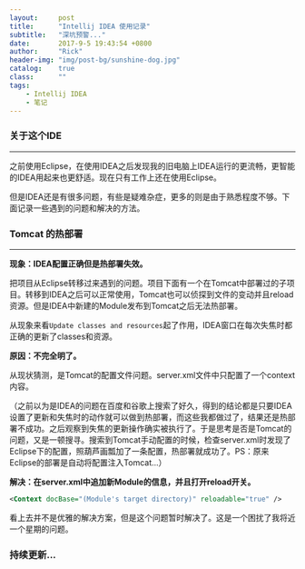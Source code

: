 ```yaml
---
layout:     post
title:      "Intellij IDEA 使用记录"
subtitle:   "深坑预警..."
date:       2017-9-5 19:43:54 +0800
author:     "Rick"
header-img: "img/post-bg/sunshine-dog.jpg"
catalog:    true
class:      ""
tags:
    - Intellij IDEA
    - 笔记
---
```


### 关于这个IDE
***
之前使用Eclipse，在使用IDEA之后发现我的旧电脑上IDEA运行的更流畅，更智能的IDEA用起来也更舒适。现在只有工作上还在使用Eclipse。

但是IDEA还是有很多问题，有些是疑难杂症，更多的则是由于熟悉程度不够。下面记录一些遇到的问题和解决的方法。  

### Tomcat 的热部署
***
**现象：IDEA配置正确但是热部署失效。**  

把项目从Eclipse转移过来遇到的问题。项目下面有一个在Tomcat中部署过的子项目。转移到IDEA之后可以正常使用，Tomcat也可以侦探到文件的变动并且reload资源。但是IDEA中新建的Module发布到Tomcat之后无法热部署。

从现象来看`Update classes and resources`起了作用，IDEA窗口在每次失焦时都正确的更新了classes和资源。

**原因：不完全明了。**

从现状猜测，是Tomcat的配置文件问题。server.xml文件中只配置了一个context内容。

（之前以为是IDEA的问题在百度和谷歌上搜索了好久，得到的结论都是只要IDEA设置了更新和失焦时的动作就可以做到热部署，而这些我都做过了，结果还是热部署不成功。之后观察到失焦的更新操作确实被执行了。于是思考是否是Tomcat的问题，又是一顿搜寻。搜索到Tomcat手动配置的时候，检查server.xml时发现了Eclipse下的配置，照葫芦画瓢加了一条配置，热部署就成功了。PS：原来Eclipse的部署是自动将配置注入Tomcat...）

**解决：在server.xml中追加新Module的信息，并且打开reload开关。**  

```xml
<Context docBase="(Module's target directory)" reloadable="true" />
```
看上去并不是优雅的解决方案，但是这个问题暂时解决了。这是一个困扰了我将近一个星期的问题。  


### 持续更新...








